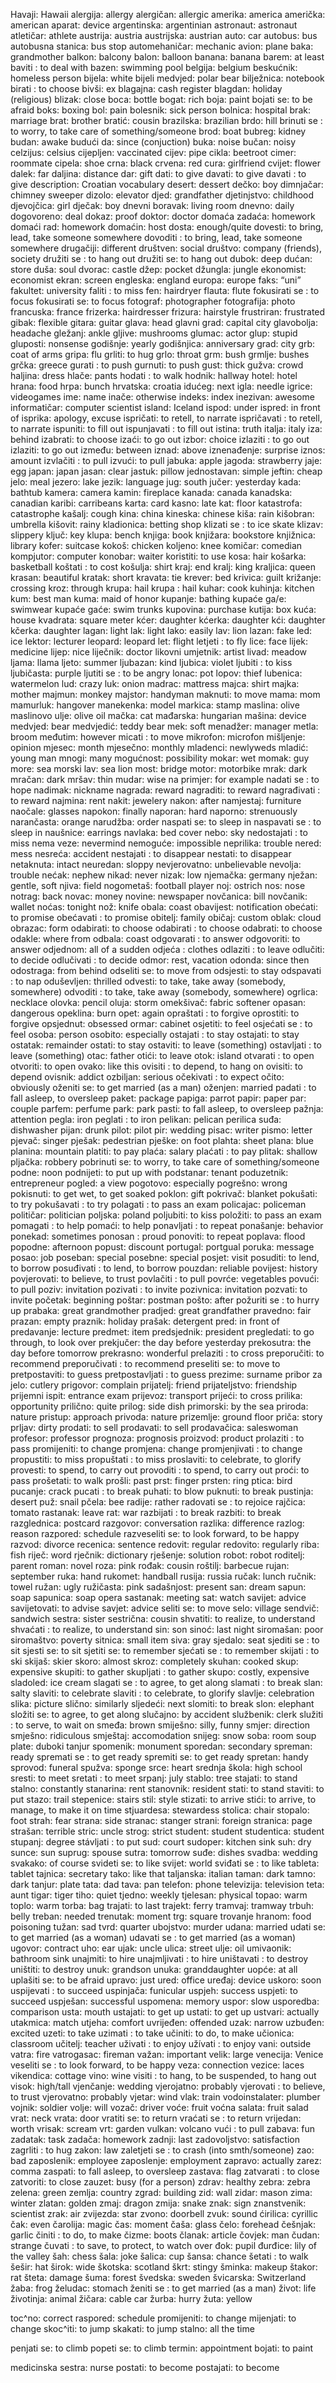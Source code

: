 Havaji: Hawaii
alergija: allergy
alergičan: allergic
amerika: america
američka: american
aparat: device
argentinska: argentinian
astronaut: astronaut
atletičar: athlete
austrija: austria
austrijska: austrian
auto: car
autobus: bus
autobusna stanica: bus stop
automehaničar: mechanic
avion: plane
baka: grandmother
balkon: balcony
balon: balloon
banana: banana
barem: at least
baviti : to deal with
bazen: swimming pool
belgija: belgium
beskućnik: homeless person
bijela: white
bijeli medvjed: polar bear
bilježnica: notebook
birati : to choose
bivši: ex
blagajna: cash register
blagdan: holiday (religious)
blizak: close
boca: bottle
bogat: rich
boja: paint
bojati se: to be afraid
boks: boxing
bol: pain
bolesnik: sick person
bolnica: hospital
brak: marriage
brat: brother
bratić: cousin
brazilska: brazilian
brdo: hill
brinuti se : to worry, to take care of something/someone
brod: boat
bubreg: kidney
budan: awake
budući da: since (conjuction)
buka: noise
bučan: noisy
celzijus: celsius
cijepljen: vaccinated
cijev: pipe
cikla: beetroot
cimer: roommate
cipela: shoe
crna: black
crvena: red
cura: girlfriend
cvijet: flower
dalek: far
daljina: distance
dar: gift
dati: to give
davati: to give
davati : to give
description: Croatian vocabulary
desert: dessert
dečko: boy
dimnjačar: chimney sweeper
dizolo: elevator
djed: grandfather
djetinjstvo: childhood
djevojčica: girl
dječak: boy
dnevni boravak: living room
dnevno: daily
dogovoreno: deal
dokaz: proof
doktor: doctor
domaća zadaća: homework
domaći rad: homework
domaćin: host
dosta: enough/quite
dovesti: to bring, lead, take someone somewhere
dovoditi : to bring, lead, take someone somewhere
drugačiji: different
društven: social
društvo: company (friends), society
družiti se : to hang out
družiti se: to hang out
dubok: deep
dućan: store
duša: soul
dvorac: castle
džep: pocket
džungla: jungle
ekonomist: economist
ekran: screen
engleska: england
europa: europe
faks: “uni”
fakultet: university
faliti : to miss
fen: hairdryer
flauta: flute
fokusirati se : to focus
fokusirati se: to focus
fotograf: photographer
fotografija: photo
francuska: france
frizerka: hairdresser
frizura: hairstyle
frustriran: frustrated
gibak: flexible
gitara: guitar
glava: head
glavni grad: capital city
glavobolja: headache
gležanj: ankle
gljive: mushrooms
glumac: actor
glup: stupid
gluposti: nonsense
godišnje: yearly
godišnjica: anniversary
grad: city
grb: coat of arms
gripa: flu
grliti: to hug
grlo: throat
grm: bush
grmlje: bushes
grčka: greece
gurati : to push
gurnuti: to push
gust: thick
gužva: crowd
haljina: dress
hlače: pants
hodati : to walk
hodnik: hallway
hotel: hotel
hrana: food
hrpa: bunch
hrvatska: croatia
idućeg: next
igla: needle
igrice: videogames
ime: name
inače: otherwise
indeks: index
inezivan: awesome
informatičar: computer scientist
island: Iceland
ispod: under
ispred: in front of
isprika: apology, excuse
ispričati: to retell, to narrate
ispričavati : to retell, to narrate
ispuniti: to fill out
ispunjavati : to fill out
istina: truth
italja: italy
iza: behind
izabrati: to choose
izaći: to go out
izbor: choice
izlaziti : to go out
izlaziti: to go out
između: between 
iznad: above
iznenađenje: surprise
iznos: amount
izvlačiti : to pull
izvući: to pull
jabuka: apple
jagoda: strawberry
jaje: egg
japan: japan
jasan: clear
jastuk: pillow
jednostavan: simple
jeftin: cheap
jelo: meal
jezero: lake
jezik: language
jug: south
jučer: yesterday
kada: bathtub
kamera: camera
kamin: fireplace
kanada: canada
kanadska: canadian
karibi: carribeans
karta: card
kasno: late
kat: floor
katastrofa: catastrophe
kašalj: cough
kina: china
kineska: chinese
kiša: rain
kišobran: umbrella
kišovit: rainy
kladionica: betting shop
klizati se : to ice skate
klizav: slippery
ključ: key
klupa: bench
knjiga: book
knjižara: bookstore
knjižnica: library
kofer: suitcase
kokoš: chicken
koljeno: knee
komičar: comedian
kompjutor: computer
konobar: waiter
koristiti: to use
kosa: hair
košarka: basketball
koštati : to cost
košulja: shirt
kraj: end
kralj: king
kraljica: queen
krasan: beautiful
kratak: short
kravata: tie
krever: bed
krivica: guilt
križanje: crossing
kroz: through
krupa: hail
krupa : hail
kuhar: cook
kuhinja: kitchen
kum: best man
kuma: maid of honor
kupanje: bathing
kupaće ga/e: swimwear
kupaće gaće: swim trunks
kupovina: purchase
kutija: box
kuća: house
kvadrata: square meter
kćer: daughter
kćerka: daughter
kći: daughter
kčerka: daughter
lagan: light
lak: light
lako: easily
lav: lion
lazan: fake
led: ice
lektor: lecturer
leopard: leopard
let: flight
letjeti : to fly
lice: face
lijek: medicine
lijep: nice
liječnik: doctor
likovni umjetnik: artist
livad: meadow
ljama: llama
ljeto: summer
ljubazan: kind
ljubica: violet
ljubiti : to kiss
ljubičasta: purple
ljutiti se : to be angry
lonac: pot
lopov: thief
lubenica: watermelon
lud: crazy
luk: onion
madrac: mattress
majca: shirt
majka: mother
majmun: monkey
majstor: handyman
maknuti: to move
mama: mom
mamurluk: hangover
manekenka: model
markica: stamp
maslina: olive
maslinovo ulje: olive oil
mačka: cat
mađarska: hungarian
mašina: device
medvjed: bear
medvjedić: teddy bear
mek: soft
menadžer: manager
metla: broom
međutim: however
micati : to move
mikrofon: microfon
mišljenje: opinion
mjesec: month
mjesečno: monthly
mladenci: newlyweds
mladić: young man
mnogi: many
mogućnost: possibility
mokar: wet
momak: guy
more: sea
morski lav: sea lion
most: bridge
motor: motorbike
mrak: dark
mračan: dark
mršav: thin
mudar: wise
na primjer: for example
nadati se : to hope
nadimak: nickname
nagrada: reward
nagraditi: to reward
nagrađivati : to reward
najmina: rent
nakit: jewelery
nakon: after
namjestaj: furniture
naočale: glasses
napokon: finally
naporan: hard
naporno: strenuously
narančasta: orange
narudžba: order
naspati se: to sleep in
naspavati se : to sleep in
naušnice: earrings
navlaka: bed cover
nebo: sky
nedostajati : to miss
nema veze: nevermind
nemoguće: impossible
neprilika: trouble
nered: mess
nesreća: accident
nestajati : to disappear
nestati: to disappear
netaknuta: intact
neuredan: sloppy
nevjerovatno: unbelievable
nevolja: trouble
nećak: nephew
nikad: never
nizak: low
njemačka: germany
nježan: gentle, soft
njiva: field
nogometaš: football player
noj: ostrich
nos: nose
notrag: back
novac: money
novine: newspaper
novčanica: bill
novčanik: wallet
noćas: tonight
nož: knife
obala: coast
obavijest: notification
obećati: to promise
obećavati : to promise
obitelj: family
običaj: custom
oblak: cloud
obrazac: form
odabirati: to choose
odabirati : to choose
odabrati: to choose
odakle: where from
odbala: coast
odgovarati : to answer
odgovoriti: to answer
odjednom: all of a sudden
odjeća : clothes
odlaziti : to leave
odlučiti: to decide
odlučivati : to decide
odmor: rest, vacation
odonda: since then
odostraga: from behind
odseliti se: to move from
odsjesti: to stay
odspavati : to nap
oduševljen: thrilled
odvesti: to take, take away (somebody, somewhere)
odvoditi : to take, take away (somebody, somewhere)
ogrlica: necklace
olovka: pencil
oluja: storm
omekšivač: fabric softener
opasan: dangerous
opeklina: burn
opet: again
opraštati : to forgive
oprostiti: to forgive
opsjednut: obsessed
ormar: cabinet
osjetiti: to feel
osjećati se : to feel
osoba: person
osobito: especially
ostajati : to stay
ostajati: to stay
ostatak: remainder
ostati: to stay
ostaviti: to leave (something)
ostavljati : to leave (something)
otac: father
otići: to leave
otok: island
otvarati : to open
otvoriti: to open
ovako: like this
ovisiti : to depend, to hang on
ovisiti: to depend
ovisnik: addict
ozbiljan: serious
očekivati : to expect
očito: obviously
oženiti se: to get married (as a man)
oženjen: married
padati : to fall asleep, to oversleep
paket: package
papiga: parrot
papir: paper
par: couple
parfem: perfume
park: park
pasti: to fall asleep, to oversleep
pažnja: attention
pegla: iron
peglati : to iron
pelikan: pelican
perilica suđa: dishwasher
pijan: drunk
pilot: pilot
pir: wedding
pisac: writer
pismo: letter
pjevač: singer
pješak: pedestrian
pješke: on foot
plahta: sheet
plana: blue
planina: mountain
platiti: to pay
plaća: salary
plaćati : to pay
plitak: shallow
pljačka: robbery
pobrinuti se: to worry, to take care of something/someone
podne: noon
podnijeti: to put up with
podstanar: tenant
poduzetnik: entrepreneur
pogled: a view
pogotovo: especially
pogrešno: wrong
pokisnuti: to get wet, to get soaked
poklon: gift
pokrivač: blanket
pokušati: to try
pokušavati : to try
polagati : to pass an exam
policajac: policeman
političar: politician
poljska: poland
poljubiti: to kiss
položiti: to pass an exam
pomagati : to help
pomaći: to help
ponavljati : to repeat
ponašanje: behavior
ponekad: sometimes
ponosan : proud
ponoviti: to repeat
poplava: flood
popodne: afternoon
popust: discount
portugal: portgual
poruka: message
posao: job
poseban: special
posebne: special
posjet: visit
posuditi: to lend, to borrow
posuđivati : to lend, to borrow
pouzdan: reliable
povijest: history
povjerovati: to believe, to trust
povlačiti : to pull
povrće: vegetables
povući: to pull
poziv: invitation
pozivati : to invite
pozivnica: invitation
pozvati: to invite
početak: beginning
poštar: postman
pošto: after
požuriti se : to hurry up
prabaka: great grandmother
pradjed: great grandfather
pravedno: fair
prazan: empty
praznik: holiday
prašak: detergent
pred: in front of
predavanje: lecture
predmet: item
predsjednik: president
pregledati: to go through, to look over
prekjučer: the day before yesterday
prekosutra: the day before tomorrow
prekrasno: wonderful
prelaziti : to cross
preporučiti: to recommend
preporučivati : to recommend
preseliti se: to move to
pretpostaviti: to guess
pretpostavljati : to guess
prezime: surname
pribor za jelo: cutlery
prigovor: complain
prijatelj: friend
prijateljstvo: friendship
prijemni ispit: entrance exam
prijevoz: transport
prijeći: to cross
prilika: opportunity
prilično: quite
prilog: side dish
primorski: by the sea
priroda: nature
pristup: approach
privoda: nature
prizemlje: ground floor
priča: story
prljav: dirty
prodati: to sell
prodavati: to sell
prodavačica: saleswoman
profesor: professor
prognoza: prognosis
proizvod: product
prolaziti : to pass
promijeniti: to change
promjena: change
promjenjivati : to change
propustiti: to miss
propuštati : to miss
proslaviti: to celebrate, to glorify
provesti: to spend, to carry out
provoditi : to spend, to carry out
proći: to pass
prošetati: to walk
prošli: past
prst: finger
prsten: ring
ptica: bird
pucanje: crack
pucati : to break
puhati: to blow
puknuti: to break
pustinja: desert
puž: snail
pčela: bee
radije: rather
radovati se : to rejoice
rajčica: tomato
rastanak: leave
rat: war
razbijati : to break
razbiti: to break
razglednica: postcard
razgovor: conversation
razlika: difference
razlog: reason
razpored: schedule
razveseliti se: to look forward, to be happy
razvod: divorce
recenica: sentence
redovit: regular
redovito: regularly
riba: fish
riječ: word
rječnik: dictionary
rješenje: solution
robot: robot
roditelj: parent
roman: novel
roza: pink
rođak: cousin
roštilj: barbecue
rujan: september
ruka: hand
rukomet: handball
rusija: russia
ručak: lunch
ručnik: towel
ružan: ugly
ružičasta: pink
sadašnjost: present
san: dream
sapun: soap
sapunica: soap opera
sastanak: meeting
sat: watch
savijet: advice
savijetovati: to advise
savjet: advice
seliti se: to move
selo: village
sendvič: sandwich
sestra: sister
sestrična: cousin
shvatiti: to realize, to understand
shvaćati : to realize, to understand
sin: son
sinoć: last night
siromašan: poor
siromaštvo: poverty
sitnica: small item
siva: gray
sjedalo: seat
sjediti se : to sit
sjesti se: to sit
sjetiti se: to remember
sjećati se : to remember
skijati : to ski
skijaš: skier
skoro: almost
skroz: completely
skuhan: cooked
skup: expensive
skupiti: to gather
skupljati : to gather
skupo: costly, expensive
sladoled: ice cream
slagati se : to agree, to get along
slamati : to break
slan: salty
slaviti: to celebrate
slaviti : to celebrate, to glorify
slavlje: celebration
slika: picture
slično: similarly
sljedeći: next
slomiti: to break
slon: elephant
složiti se: to agree, to get along
slučajno: by accident
službenik: clerk
služiti : to serve, to wait on
smeđa: brown
smiješno: silly, funny
smjer: direction
smješno: ridiculous
smještaj: accomodation
snijeg: snow
soba: room
soup plate: duboki tanjur
spomenik: monument
sporedan: secondary
spreman: ready
spremati se : to get ready
spremiti se: to get ready
spretan: handy
sprovod: funeral
spužva: sponge
srce: heart
srednja škola: high school
sresti: to meet
sretati : to meet
srpanj: july
stablo: tree
stajati: to stand
stalno: constantly
stanarina: rent
stanovnik: resident 
stati: to stand
staviti: to put
stazo: trail
stepenice: stairs
stil: style
stizati: to arrive
stići: to arrive, to manage, to make it on time
stjuardesa: stewardess
stolica: chair
stopalo: foot
strah: fear
strana: side
stranac: stanger
strani: foreign
stranica: page
strašan: terrible
stric: uncle
strog: strict
student: student
studentica: student
stupanj: degree
stávljati : to put
sud: court
sudoper: kitchen sink
suh: dry
sunce: sun
suprug: spouse
sutra: tomorrow
suđe: dishes
svadba: wedding
svakako: of course
svideti se: to like
svijet: world
sviđati se : to like
tableta: tablet
tajnica: secretary
tako: like that
taljanska: italian
taman: dark
tamno: dark
tanjur: plate
tata: dad
tava: pan
telefon: phone
televizija: television
teta: aunt
tigar: tiger
tiho: quiet
tjedno: weekly
tjelesan: physical
topao: warm
toplo: warm
torba: bag
trajati: to last
trajekt: ferry
tramvaj: tramway
trbuh: belly
treban: needed
trenutak: moment
trg: square
trovanje hranom: food poisoning
tužan: sad
tvrd: quarter
ubojstvo: murder
udana: married
udati se: to get married (as a woman)
udavati se : to get married (as a woman)
ugovor: contract
uho: ear
ujak: uncle
ulica: street
ulje: oil
umivaonik: bathroom sink
unajmiti: to hire
unajmljivati : to hire
uništavati : to destroy
uništiti: to destroy
unuk: grandson
unuka: granddaughter
uopće: at all
uplašiti se: to be afraid
upravo: just
ured: office
uređaj: device
uskoro: soon
uspijevati : to succeed
uspinjača: funicular
uspjeh: success
uspjeti: to succeed
uspješan: successful
uspomena: memory
uspor: slow
usporedba: comparison
usta: mouth
ustajati: to get up
ustati: to get up
ustvari: actually
utakmica: match
utjeha: comfort
uvrijeđen: offended
uzak: narrow
uzbuđen: excited
uzeti: to take
uzimati : to take
učiniti: to do, to make
učionica: classroom
učitelj: teacher
uživati : to enjoy
užívati : to enjoy
vani: outside
vatra: fire
vatrogasac: fireman
važan: important
velik: large
venecija: Venice
veseliti se : to look forward, to be happy
veza: connection
vezice: laces
vikendica: cottage
vino: wine
visiti : to hang, to be suspended, to hang out
visok: high/tall
vjenčanje: wedding
vjerojatno: probably
vjerovati : to believe, to trust
vjerovatno: probably
vjetar: wind
vlak: train
vodoinstalater: plumber
vojnik: soldier
volje: will
vozač: driver
voće: fruit
voćna salata: fruit salad
vrat: neck
vrata: door
vratiti se: to return
vraćati se : to return
vrijedan: worth
vrisak: scream
vrt: garden
vulkan: volcano
vući : to pull
zabava: fun
zadatak: task
zadača: homework
zadnji: last
zadovoljstvo: satisfaction
zagrliti : to hug
zakon: law
zaletjeti se : to crash (into smth/someone)
zao: bad
zaposlenik: employee
zaposlenje: employment
zapravo: actually
zarez: comma
zaspati: to fall asleep, to oversleep
zastava: flag
zatvarati : to close
zatvoriti: to close
zauzet: busy (for a person)
zdrav: healthy
zebra: zebra
zelena: green
zemlja: country
zgrad: building
zid: wall
zidar: mason
zima: winter
zlatan: golden
zmaj: dragon
zmija: snake
znak: sign
znanstvenik: scientist
zrak: air
zvijezda: star
zvono: doorbell
zvuk: sound
ćirilica: cyrillic
čak: even
čarolija: magic
čas: moment
čaša: glass
čelo: forehead
češnjak: garlic
činiti : to do, to make
čizme: boots
članak: article
čovjek: man
čudan: strange
čuvati : to save, to protect, to watch over
đok: pupil
đurđice: lily of the valley
šah: chess
šala: joke
šalica: cup
šansa: chance
šetati : to walk
šešir: hat
širok: wide
škotska: scotland
škrt: stingy
šminka: makeup
štakor: rat
šteta: damage
šuma: forest
švedska: sweden
švicarska: Switzerland
žaba: frog
želudac: stomach
ženiti se : to get married (as a man)
život: life
životinja: animal
žičara: cable car
žurba: hurry
žuta: yellow

toc^no: correct
raspored: schedule
promijeniti: to change
mijenjati: to change
skoc^iti: to jump
skakati: to jump
stalno: all the time

penjati se: to climb
popeti se: to climb
termin: appointment
bojati: to paint

medicinska sestra: nurse
postati: to become
postajati: to become